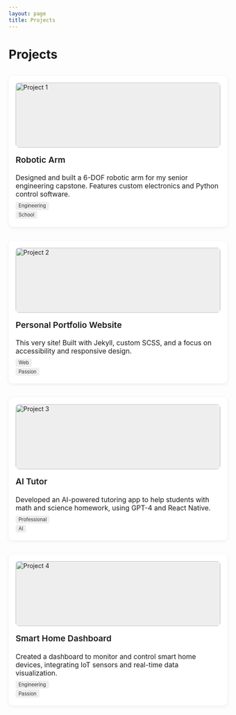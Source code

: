 ```yaml
---
layout: page
title: Projects
---
```


# Projects

<div class="projects-grid">
  <a class="project-card" href="#">
    <img src="https://via.placeholder.com/400x250?text=Project+1" alt="Project 1">
    <h3>Robotic Arm</h3>
    <p>Designed and built a 6-DOF robotic arm for my senior engineering capstone. Features custom electronics and Python control software.</p>
    <span class="tag">Engineering</span>
    <span class="tag">School</span>
  </a>
  <a class="project-card" href="#">
    <img src="https://via.placeholder.com/400x250?text=Project+2" alt="Project 2">
    <h3>Personal Portfolio Website</h3>
    <p>This very site! Built with Jekyll, custom SCSS, and a focus on accessibility and responsive design.</p>
    <span class="tag">Web</span>
    <span class="tag">Passion</span>
  </a>
  <a class="project-card" href="#">
    <img src="https://via.placeholder.com/400x250?text=Project+3" alt="Project 3">
    <h3>AI Tutor</h3>
    <p>Developed an AI-powered tutoring app to help students with math and science homework, using GPT-4 and React Native.</p>
    <span class="tag">Professional</span>
    <span class="tag">AI</span>
  </a>
  <a class="project-card" href="#">
    <img src="https://via.placeholder.com/400x250?text=Project+4" alt="Project 4">
    <h3>Smart Home Dashboard</h3>
    <p>Created a dashboard to monitor and control smart home devices, integrating IoT sensors and real-time data visualization.</p>
    <span class="tag">Engineering</span>
    <span class="tag">Passion</span>
  </a>
</div>

<style>
.projects-grid {
  display: grid;
  grid-template-columns: repeat(auto-fit, minmax(260px, 1fr));
  gap: 2rem;
  margin-top: 2rem;
}
.project-card {
  background: #fff;
  border-radius: 10px;
  box-shadow: 0 2px 8px rgba(0,0,0,0.07);
  padding: 1rem;
  text-decoration: none;
  color: inherit;
  transition: transform 0.15s, box-shadow 0.15s;
  display: flex;
  flex-direction: column;
  align-items: flex-start;
}
.project-card:hover {
  transform: translateY(-4px) scale(1.03);
  box-shadow: 0 4px 16px rgba(0,0,0,0.12);
}
.project-card img {
  width: 100%;
  border-radius: 8px;
  margin-bottom: 0.5rem;
  object-fit: cover;
  min-height: 150px;
  background: #eee;
}
.project-card h3 {
  margin: 0.5rem 0 0.3rem 0;
  font-size: 1.2rem;
  font-weight: 600;
}
.project-card p {
  font-size: 0.98rem;
  margin-bottom: 0.5rem;
}
.tag {
  display: inline-block;
  background: #eee;
  color: #333;
  border-radius: 4px;
  padding: 0.2em 0.6em;
  font-size: 0.8em;
  margin-right: 0.3em;
  margin-bottom: 0.2em;
}
</style> 